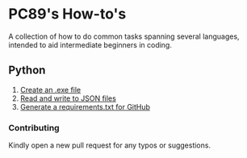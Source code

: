 # PC89's How-to's
A collection of how to do common tasks spanning several languages, intended to aid intermediate beginners in coding.


## Python
1. [Create an .exe file](python/exe)
2. [Read and write to JSON files](python/json)
3. [Generate a requirements.txt for GitHub](python/req)

### Contributing
Kindly open a new pull request for any typos or suggestions.